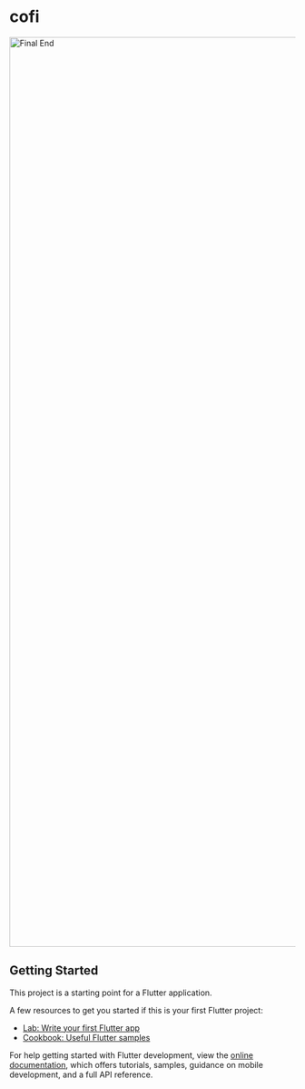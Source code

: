 
# cofi

<img width="1600" alt="Final End" src="https://user-images.githubusercontent.com/46337752/199519486-5b229895-59f0-47fa-848a-3d5063ed56bb.png">

## Getting Started

This project is a starting point for a Flutter application.

A few resources to get you started if this is your first Flutter project:

- [Lab: Write your first Flutter app](https://docs.flutter.dev/get-started/codelab)
- [Cookbook: Useful Flutter samples](https://docs.flutter.dev/cookbook)

For help getting started with Flutter development, view the
[online documentation](https://docs.flutter.dev/), which offers tutorials,
samples, guidance on mobile development, and a full API reference.
